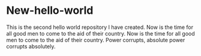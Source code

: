 # New-hello-world
This is the second hello world repository I have created.
Now is the time for all good men to come to the aid of their country. Now is the time for all good men to come to the aid of their country. Power corrupts, absolute power corrupts absolutely.
